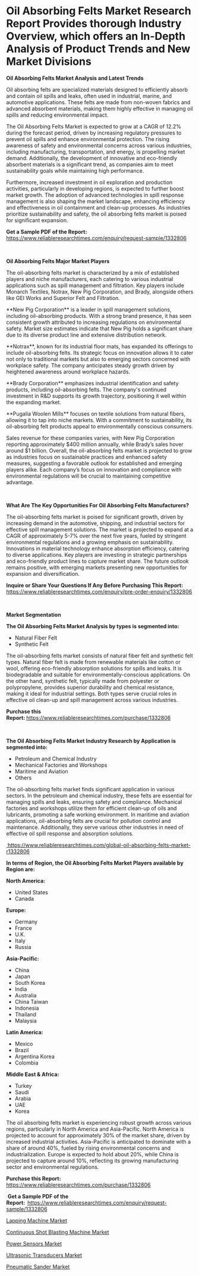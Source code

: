 <p><h1>Oil Absorbing Felts Market Research Report Provides thorough Industry Overview, which offers an In-Depth Analysis of Product Trends and New Market Divisions</h1></p><p><strong>Oil Absorbing Felts Market Analysis and Latest Trends</strong></p>
<p><p>Oil absorbing felts are specialized materials designed to efficiently absorb and contain oil spills and leaks, often used in industrial, marine, and automotive applications. These felts are made from non-woven fabrics and advanced absorbent materials, making them highly effective in managing oil spills and reducing environmental impact.</p><p>The Oil Absorbing Felts Market is expected to grow at a CAGR of 12.2% during the forecast period, driven by increasing regulatory pressures to prevent oil spills and enhance environmental protection. The rising awareness of safety and environmental concerns across various industries, including manufacturing, transportation, and energy, is propelling market demand. Additionally, the development of innovative and eco-friendly absorbent materials is a significant trend, as companies aim to meet sustainability goals while maintaining high performance.</p><p>Furthermore, increased investment in oil exploration and production activities, particularly in developing regions, is expected to further boost market growth. The adoption of advanced technologies in spill response management is also shaping the market landscape, enhancing efficiency and effectiveness in oil containment and clean-up processes. As industries prioritize sustainability and safety, the oil absorbing felts market is poised for significant expansion.</p></p>
<p><strong>Get a Sample PDF of the Report:&nbsp;</strong> <a href="https://www.reliableresearchtimes.com/enquiry/request-sample/1332806?utm_campaign=3369&utm_medium=2&utm_source=Github&utm_content=ia&utm_term=24032025&utm_id=oil-absorbing-felts">https://www.reliableresearchtimes.com/enquiry/request-sample/1332806</a></p>
<p>&nbsp;</p>
<p><strong>Oil Absorbing Felts Major Market Players</strong></p>
<p><p>The oil-absorbing felts market is characterized by a mix of established players and niche manufacturers, each catering to various industrial applications such as spill management and filtration. Key players include Monarch Textiles, Notrax, New Pig Corporation, and Brady, alongside others like GEI Works and Superior Felt and Filtration.</p><p>**New Pig Corporation** is a leader in spill management solutions, including oil-absorbing products. With a strong brand presence, it has seen consistent growth attributed to increasing regulations on environmental safety. Market size estimates indicate that New Pig holds a significant share due to its diverse product line and extensive distribution network.</p><p>**Notrax**, known for its industrial floor mats, has expanded its offerings to include oil-absorbing felts. Its strategic focus on innovation allows it to cater not only to traditional markets but also to emerging sectors concerned with workplace safety. The company anticipates steady growth driven by heightened awareness around workplace hazards.</p><p>**Brady Corporation** emphasizes industrial identification and safety products, including oil-absorbing felts. The company's continued investment in R&D supports its growth trajectory, positioning it well within the expanding market.</p><p>**Pugalia Woolen Mills** focuses on textile solutions from natural fibers, allowing it to tap into niche markets. With a commitment to sustainability, its oil-absorbing felt products appeal to environmentally conscious consumers.</p><p>Sales revenue for these companies varies, with New Pig Corporation reporting approximately $400 million annually, while Brady’s sales hover around $1 billion. Overall, the oil-absorbing felts market is projected to grow as industries focus on sustainable practices and enhanced safety measures, suggesting a favorable outlook for established and emerging players alike. Each company’s focus on innovation and compliance with environmental regulations will be crucial to maintaining competitive advantage.</p></p>
<p>&nbsp;</p>
<p><strong>What Are The Key Opportunities For Oil Absorbing Felts Manufacturers?</strong></p>
<p><p>The oil-absorbing felts market is poised for significant growth, driven by increasing demand in the automotive, shipping, and industrial sectors for effective spill management solutions. The market is projected to expand at a CAGR of approximately 5-7% over the next five years, fueled by stringent environmental regulations and a growing emphasis on sustainability. Innovations in material technology enhance absorption efficiency, catering to diverse applications. Key players are investing in strategic partnerships and eco-friendly product lines to capture market share. The future outlook remains positive, with emerging markets presenting new opportunities for expansion and diversification.</p></p>
<p><strong>Inquire or Share Your Questions If Any Before Purchasing This Report:</strong> <a href="https://www.reliableresearchtimes.com/enquiry/pre-order-enquiry/1332806?utm_campaign=3369&utm_medium=2&utm_source=Github&utm_content=ia&utm_term=24032025&utm_id=oil-absorbing-felts">https://www.reliableresearchtimes.com/enquiry/pre-order-enquiry/1332806</a></p>
<p>&nbsp;</p>
<p><strong>Market Segmentation</strong></p>
<p><strong>The Oil Absorbing Felts Market Analysis by types is segmented into:</strong></p>
<p><ul><li>Natural Fiber Felt</li><li>Synthetic Felt</li></ul></p>
<p><p>The oil-absorbing felts market consists of natural fiber felt and synthetic felt types. Natural fiber felt is made from renewable materials like cotton or wool, offering eco-friendly absorption solutions for spills and leaks. It is biodegradable and suitable for environmentally-conscious applications. On the other hand, synthetic felt, typically made from polyester or polypropylene, provides superior durability and chemical resistance, making it ideal for industrial settings. Both types serve crucial roles in effective oil clean-up and spill management across various industries.</p></p>
<p><strong>Purchase this Report:&nbsp;</strong><a href="https://www.reliableresearchtimes.com/purchase/1332806?utm_campaign=3369&utm_medium=2&utm_source=Github&utm_content=ia&utm_term=24032025&utm_id=oil-absorbing-felts">https://www.reliableresearchtimes.com/purchase/1332806</a></p>
<p>&nbsp;</p>
<p><strong>The Oil Absorbing Felts Market Industry Research by Application is segmented into:</strong></p>
<p><ul><li>Petroleum and Chemical Industry</li><li>Mechanical Factories and Workshops</li><li>Maritime and Aviation</li><li>Others</li></ul></p>
<p><p>The oil-absorbing felts market finds significant application in various sectors. In the petroleum and chemical industry, these felts are essential for managing spills and leaks, ensuring safety and compliance. Mechanical factories and workshops utilize them for efficient clean-up of oils and lubricants, promoting a safe working environment. In maritime and aviation applications, oil-absorbing felts are crucial for pollution control and maintenance. Additionally, they serve various other industries in need of effective oil spill response and absorption solutions.</p></p>
<p><a href="https://www.reliableresearchtimes.com/global-oil-absorbing-felts-market-r1332806?utm_campaign=3369&utm_medium=2&utm_source=Github&utm_content=ia&utm_term=24032025&utm_id=oil-absorbing-felts">&nbsp;https://www.reliableresearchtimes.com/global-oil-absorbing-felts-market-r1332806</a></p>
<p><strong>In terms of Region, the Oil Absorbing Felts Market Players available by Region are:</strong></p>
<p>
    <p> <strong> North America: </strong>
        <ul>
            <li>United States</li>
            <li>Canada</li>
        </ul>
        </p> 
    <p> <strong> Europe: </strong>
        <ul>
            <li>Germany</li>
            <li>France</li>
            <li>U.K.</li>
            <li>Italy</li>
            <li>Russia</li>
        </ul>
        </p> 
    <p> <strong> Asia-Pacific: </strong>
        <ul>
            <li>China</li>
            <li>Japan</li>
            <li>South Korea</li>
            <li>India</li>
            <li>Australia</li>
            <li>China Taiwan</li>
            <li>Indonesia</li>
            <li>Thailand</li>
            <li>Malaysia</li>
        </ul>
        </p> 
    <p> <strong> Latin America: </strong>
        <ul>
            <li>Mexico</li>
            <li>Brazil</li>
            <li>Argentina Korea</li>
            <li>Colombia</li>
        </ul>
        </p> 
    <p> <strong> Middle East & Africa: </strong>
        <ul>
            <li>Turkey</li>
            <li>Saudi</li>
            <li>Arabia</li>
            <li>UAE</li>
            <li>Korea</li>
        </ul>
    </p>
    </p>
<p><p>The oil absorbing felts market is experiencing robust growth across various regions, particularly in North America and Asia-Pacific. North America is projected to account for approximately 30% of the market share, driven by increased industrial activities. Asia-Pacific is anticipated to dominate with a share of around 40%, fueled by rising environmental concerns and industrialization. Europe is expected to hold about 20%, while China is projected to capture around 10%, reflecting its growing manufacturing sector and environmental regulations.</p></p>
<p><strong>Purchase this Report: </strong><a href="https://www.reliableresearchtimes.com/purchase/1332806?utm_campaign=3369&utm_medium=2&utm_source=Github&utm_content=ia&utm_term=24032025&utm_id=oil-absorbing-felts">https://www.reliableresearchtimes.com/purchase/1332806</a></p>
<p>&nbsp;<strong>Get a Sample PDF of the Report:&nbsp;&nbsp;</strong><a href="https://www.reliableresearchtimes.com/enquiry/request-sample/1332806?utm_campaign=3369&utm_medium=2&utm_source=Github&utm_content=ia&utm_term=24032025&utm_id=oil-absorbing-felts">https://www.reliableresearchtimes.com/enquiry/request-sample/1332806</a></p>
<p><strong></strong></p>
<p><p><a href="https://www.linkedin.com/pulse/lapping-machine-market-dynamics-projections-2025-2032-segmentation-dkn3f?utm_campaign=3369&utm_medium=2&utm_source=Github&utm_content=ia&utm_term=24032025&utm_id=oil-absorbing-felts">Lapping Machine Market</a></p><p><a href="https://www.linkedin.com/pulse/analyzing-historical-growth-trends-driversof-continuous-jfvsc?utm_campaign=3369&utm_medium=2&utm_source=Github&utm_content=ia&utm_term=24032025&utm_id=oil-absorbing-felts">Continuous Shot Blasting Machine Market</a></p><p><a href="https://www.linkedin.com/pulse/power-sensors-market-analysis-report-key-players-overview-w8pyf?utm_campaign=3369&utm_medium=2&utm_source=Github&utm_content=ia&utm_term=24032025&utm_id=oil-absorbing-felts">Power Sensors Market</a></p><p><a href="https://www.linkedin.com/pulse/ultrasonic-transducers-market-analysis-report-offers-forecast-yslfc?utm_campaign=3369&utm_medium=2&utm_source=Github&utm_content=ia&utm_term=24032025&utm_id=oil-absorbing-felts">Ultrasonic Transducers Market</a></p><p><a href="https://www.linkedin.com/pulse/market-report-years-2025-2032-65-cagrshowing-significant-z5jmc?utm_campaign=3369&utm_medium=2&utm_source=Github&utm_content=ia&utm_term=24032025&utm_id=oil-absorbing-felts">Pneumatic Sander Market</a></p></p>